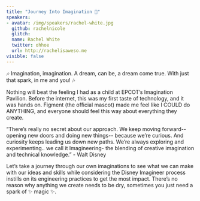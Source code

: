 ```yaml
---
title: "Journey Into Imagination 💫"
speakers:
- avatar: /img/speakers/rachel-white.jpg
  github: rachelnicole
  glitch:
  name: Rachel White
  twitter: ohhoe
  url: http://rachelisaweso.me
visible: false
---
```


🎶 Imagination, imagination. A dream, can be, a dream come true. With just that spark, in me and you! 🎶

Nothing will beat the feeling I had as a child at EPCOT’s Imagination Pavilion. Before the internet, this was my first taste of technology, and it was hands on. Figment (the official mascot) made me feel like I COULD do ANYTHING, and everyone should feel this way about everything they create.

“There’s really no secret about our approach. We keep moving forward-- opening new doors and doing new things-- because we’re curious. And curiosity keeps leading us down new paths. We’re always exploring and experimenting.. we call it Imagineering- the blending of creative imagination and technical knowledge.” - Walt Disney

Let’s take a journey through our own imaginations to see what we can make with our ideas and skills while considering the Disney Imagineer process instills on its engineering practices to get the most impact. There’s no reason why anything we create needs to be dry, sometimes you just need a spark of ✨ magic ✨.
